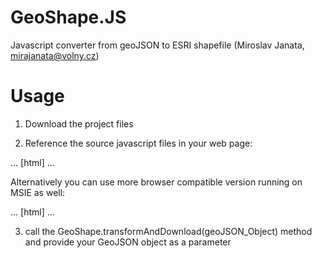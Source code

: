 # GeoShape.JS
Javascript converter from geoJSON to ESRI shapefile (Miroslav Janata, mirajanata@volny.cz)


# Usage
1. Download the project files

2. Reference the source javascript files in your web page:

... [html]
    <script src="js/jszip.js"></script>
    <script src="js/GeoShape.js"></script>
...

Alternatively you can use more browser compatible version running on MSIE as well:

... [html]
    <script src="js/jszip.js"></script>
    <script src="js/GeoShape_compat.js"></script>
...




3. call the GeoShape.transformAndDownload(geoJSON_Object) method and provide your GeoJSON object as a parameter
